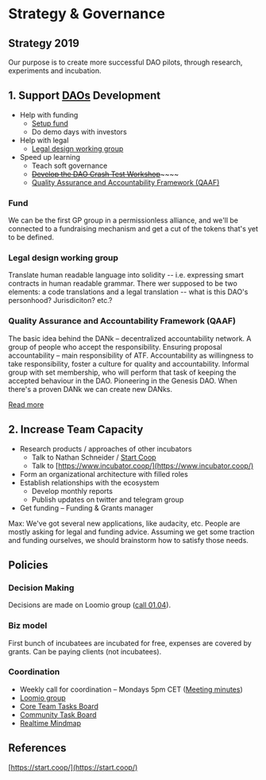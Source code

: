 # Strategy & Governance

## Strategy 2019

Our purpose is to create more successful DAO pilots, through research, experiments and incubation.

## 1. Support [DAOs](../../dao/) Development

* Help with funding
  * [Setup fund](./#fund)
  * Do demo days with investors
* Help with legal
  * [Legal design working group](./#legal-design-working-group)
* Speed up learning
  * Teach soft governance
  * [~~Develop the DAO Crash Test Workshop~~](../../projects/dao-crash-test/)~~~~
  * [Quality Assurance and Accountability Framework \(QAAF\)](./#quality-assurance-and-accountability-framework-qaaf)

### Fund

We can be the first GP group in a permissionless alliance, and we'll be connected to a fundraising mechanism and get a cut of the tokens that's yet to be defined.  

### Legal design working group

Translate human readable language into solidity -- i.e. expressing smart contracts in human readable grammar.  There wer supposed to be two elements: a code translations and a legal translation -- what is this DAO's personhood?  Jurisdiciton? etc.?  

### Quality Assurance and Accountability Framework \(QAAF\)

The basic idea behind the DANk – decentralized accountability network. A group of people who accept the responsibility. Ensuring proposal accountability – main responsibility of ATF. Accountability as willingness to take responsibility, foster a culture for quality and accountability. Informal group with set membership, who will perform that task of keeping the accepted behaviour in the DAO. Pioneering in the Genesis DAO. When there's a proven DANk we can create new DANks.

[Read more](https://docs.google.com/document/d/1LLdsYCQi2fDiV2svFEzZGgsYn81cLlcfQ3kE_1OrKwo/edit)

## 2. Increase Team Capacity

* Research products / approaches of other incubators
  * Talk to Nathan Schneider / [Start Coop](https://start.coop/)
  * Talk to [https://www.incubator.coop/](https://www.incubator.coop/)
* Form an organizational architecture with filled roles
* Establish relationships with the ecosystem
  * Develop monthly reports
  * Publish updates on twitter and telegram group
* Get funding – Funding & Grants manager

Max: We've got several new applications, like audacity, etc. People are mostly asking for legal and funding advice.  Assuming we get some traction and funding ourselves, we should brainstorm how to satisfy those needs.  

## Policies

### Decision Making

Decisions are made on Loomio group \([call 01.04](https://dao-incubator.gitbook.io/wiki/org/tacticals/wg-call-xx.03.2019)\).

### Biz model

First bunch of incubatees are incubated for free, expenses are covered by grants. Can be paying clients \(not incubatees\).

### Coordination

* Weekly call for coordination – Mondays 5pm CET \([Meeting minutes](../tacticals/)\)
* [Loomio group](https://www.loomio.org/g/X5fYj0u1/daoincubator)
* [Core Team Tasks Board](https://trello.com/b/dWWt9SUj/dao-incubator)
* [Community Task Board](https://trello.com/b/XrAjqdlO/dao-incubator)
* [Realtime Mindmap](https://realtimeboard.com/welcomeonboard/3U2M3hyQolAUfwf8PFIvLIksh2h3HVR2gzBZs0LGrRCYoAgTvyUB668VA5tupte7)



## References

[https://start.coop/](https://start.coop/)

